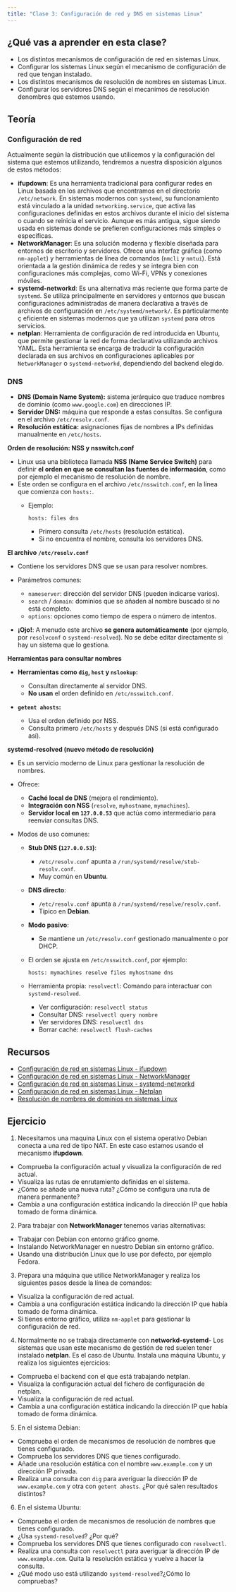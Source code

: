 ```yaml
---
title: "Clase 3: Configuración de red y DNS en sistemas Linux"
---
```


## ¿Qué vas a aprender en esta clase?

* Los distintos mecanismos de configuración de red en sistemas Linux.
* Configurar los sistemas Linux según el mecanismo de configuración de red que tengan instalado.
* Los distintos mecanismos de resolución de nombres en sistemas Linux.
* Configurar los servidores DNS según el mecanimos de resolución denombres que estemos usando.

## Teoría

### Configuración de red

Actualmente según la distribución que utilicemos y la configuración del sistema que estemos utilizando, tendremos a nuestra disposición algunos de estos métodos:

* **ifupdown**: Es una herramienta tradicional para configurar redes en Linux basada en los archivos que encontramos en el directorio `/etc/network`. En sistemas modernos con `systemd`, su funcionamiento está vinculado a la unidad `networking.service`, que activa las configuraciones definidas en estos archivos durante el inicio del sistema o cuando se reinicia el servicio. Aunque es más antigua, sigue siendo usada en sistemas donde se prefieren configuraciones más simples o específicas.
* **NetworkManager**: Es una solución moderna y flexible diseñada para entornos de escritorio y servidores. Ofrece una interfaz gráfica (como `nm-applet`) y herramientas de línea de comandos (`nmcli` y `nmtui`). Está orientada a la gestión dinámica de redes y se integra bien con configuraciones más complejas, como Wi-Fi, VPNs y conexiones móviles.
* **systemd-networkd**: Es una alternativa más reciente que forma parte de `systemd`. Se utiliza principalmente en servidores y entornos que buscan configuraciones administradas de manera declarativa a través de archivos de configuración en `/etc/systemd/network/`. Es particularmente ç
eficiente en sistemas modernos que ya utilizan `systemd` para otros servicios.
* **netplan**: Herramienta de configuración de red introducida en Ubuntu, que permite gestionar la red de forma declarativa utilizando archivos YAML. Esta herramienta se encarga de traducir la configuración declarada en sus archivos en configuraciones aplicables por `NetworkManager` o `systemd-networkd`, dependiendo del backend elegido.

### DNS

* **DNS (Domain Name System):** sistema jerárquico que traduce nombres de dominio (como `www.google.com`) en direcciones IP.
* **Servidor DNS:** máquina que responde a estas consultas. Se configura en el archivo `/etc/resolv.conf`.
* **Resolución estática:** asignaciones fijas de nombres a IPs definidas manualmente en `/etc/hosts`.

**Orden de resolución: NSS y nsswitch.conf**

* Linux usa una biblioteca llamada **NSS (Name Service Switch)** para definir **el orden en que se consultan las fuentes de información**, como por ejemplo el mecanismo de resolución de nombre.
* Este orden se configura en el archivo `/etc/nsswitch.conf`, en la línea que comienza con `hosts:`.
  * Ejemplo:

    ```plaintext
    hosts: files dns
    ```
    * Primero consulta `/etc/hosts` (resolución estática).
    * Si no encuentra el nombre, consulta los servidores DNS.

**El archivo `/etc/resolv.conf`**

* Contiene los servidores DNS que se usan para resolver nombres.
* Parámetros comunes:

  * `nameserver`: dirección del servidor DNS (pueden indicarse varios).
  * `search` / `domain`: dominios que se añaden al nombre buscado si no está completo.
  * `options`: opciones como tiempo de espera o número de intentos.
* **¡Ojo!**: A menudo este archivo **se genera automáticamente** (por ejemplo, por `resolvconf` o `systemd-resolved`). No se debe editar directamente si hay un sistema que lo gestiona.

**Herramientas para consultar nombres**

* **Herramientas como `dig`, `host` y `nslookup`:**

  * Consultan directamente al servidor DNS.
  * **No usan** el orden definido en `/etc/nsswitch.conf`.
* **`getent ahosts`:**

  * Usa el orden definido por NSS.
  * Consulta primero `/etc/hosts` y después DNS (si está configurado así).

**systemd-resolved (nuevo método de resolución)**

* Es un servicio moderno de Linux para gestionar la resolución de nombres.
* Ofrece:

  * **Caché local de DNS** (mejora el rendimiento).
  * **Integración con NSS** (`resolve`, `myhostname`, `mymachines`).
  * **Servidor local en `127.0.0.53`** que actúa como intermediario para reenviar consultas DNS.
* Modos de uso comunes:

  * **Stub DNS (`127.0.0.53`)**:
    * `/etc/resolv.conf` apunta a `/run/systemd/resolve/stub-resolv.conf`.
    * Muy común en **Ubuntu**.
  * **DNS directo**:
    * `/etc/resolv.conf` apunta a `/run/systemd/resolve/resolv.conf`.
    * Típico en **Debian**.
  * **Modo pasivo**:
    * Se mantiene un `/etc/resolv.conf` gestionado manualmente o por DHCP.
  * El orden se ajusta en `/etc/nsswitch.conf`, por ejemplo:

    ```plaintext
    hosts: mymachines resolve files myhostname dns
    ```
  * Herramienta propia: `resolvectl`: Comando para interactuar con `systemd-resolved`.
    * Ver configuración: `resolvectl status`
    * Consultar DNS: `resolvectl query nombre`
    * Ver servidores DNS: `resolvectl dns`
    * Borrar caché: `resolvectl flush-caches`

## Recursos

* [Configuración de red en sistemas Linux - ifupdown](https://www.josedomingo.org/pledin/2025/01/configuracion-red-linux-ifupdown/)
* [Configuración de red en sistemas Linux - NetworkManager](https://www.josedomingo.org/pledin/2025/01/configuracion-red-linux-networkmanager/)
* [Configuración de red en sistemas Linux - systemd-networkd](https://www.josedomingo.org/pledin/2025/03/configuracion-red-linux-systemd-networkd/)
* [Configuración de red en sistemas Linux - Netplan](https://www.josedomingo.org/pledin/2025/04/configuracion-red-linux-netplan/)
* [Resolución de nombres de dominios en sistemas Linux](https://www.josedomingo.org/pledin/2024/02/resolucion-nombres-linux/)

## Ejercicio

1. Necesitamos una maquina Linux con el sistema operativo Debian conecta a una red de tipo NAT. En este caso estamos usando el mecanismo **ifupdown**. 
  * Comprueba la configuración actual y visualiza la configuración de red actual.
  * Visualiza las rutas de enrutamiento definidas en el sistema.
  * ¿Cómo se añade una nueva ruta? ¿Cómo se configura una ruta de manera permanente?
  * Cambia a una configuración estática indicando la dirección IP que había tomado de forma dinámica.
2. Para trabajar con **NetworkManager** tenemos varias alternativas:
  * Trabajar con Debian con entorno gráfico gnome.
  * Instalando NetworkManager en nuestro Debian sin entorno gráfico.
  * Usando una distribución Linux que lo use por defecto, por ejemplo Fedora.
3. Prepara una máquina que utilice NetworkManager y realiza los siguientes pasos desde la línea de comandos:
  * Visualiza la configuración de red actual.
  * Cambia a una configuración estática indicando la dirección IP que había tomado de forma dinámica.
  * Si tienes entorno gráfico, utiliza `nm-applet` para gestionar la configuración de red.
4. Normalmente no se trabaja directamente con **networkd-systemd**- Los sistemas que usan este mecanismo de gestión de red suelen tener instalado **netplan**. Es el caso de Ubuntu. Instala una máquina Ubuntu, y realiza los siguientes ejercicios:
  * Comprueba el backend con el que está trabajando netplan.
  * Visualiza la configuración actual del fichero de configuración de netplan.
  * Visualiza la configuración de red actual.
  * Cambia a una configuración estática indicando la dirección IP que había tomado de forma dinámica.

5. En el sistema Debian:
  * Comprueba el orden de mecanismos de resolución de nombres que tienes configurado.
  * Comprueba los servidores DNS que tienes configurado.
  * Añade una resolución estática con el nombre `www.example.com` y un dirección IP privada.
  * Realiza una consulta con `dig` para averiguar la dirección IP de `www.example.com` y otra con `getent ahosts`. ¿Por qué salen resultados distintos?

6. En el sistema Ubuntu:
  * Comprueba el orden de mecanismos de resolución de nombres que tienes configurado.
  * ¿Usa `systemd-resolved`? ¿Por qué?
  * Comprueba los servidores DNS que tienes configurado con `resolvectl`.
  * Realiza una consulta con `resolvectl` para averiguar la dirección IP de `www.example.com`. Quita la resolución estática y vuelve a hacer la consulta.
  * ¿Qué modo uso está utilizando `systemd-resolved`?¿Cómo lo compruebas? 